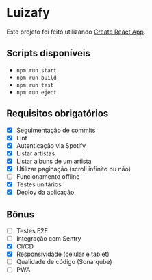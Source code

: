 # Luizafy

Este projeto foi feito utilizando [Create React App](https://github.com/facebook/create-react-app).

## Scripts disponíveis
- `npm run start`
- `npm run build`
- `npm run test`
- `npm run eject`

## Requisitos obrigatórios
- [X] Seguimentação de commits
- [X] Lint
- [X] Autenticação via Spotify
- [X] Listar artistas
- [X] Listar albuns de um artista
- [X] Utilizar paginação (scroll infinito ou não)
- [ ] Funcionamento offline
- [X] Testes unitários
- [X] Deploy da aplicação

## Bônus
- [ ] Testes E2E
- [ ] Integração com Sentry
- [X] CI/CD
- [X] Responsividade (celular e tablet)
- [ ] Qualidade de código (Sonarqube)
- [ ] PWA